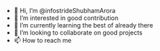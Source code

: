 - 👋 Hi, I’m @infostrideShubhamArora
- 👀 I’m interested in good contribution
- 🌱 I’m currently learning the best of already there
- 💞️ I’m looking to collaborate on good projects
- 📫 How to reach me 

<!---
infostrideShubhamArora/infostrideShubhamArora is a ✨ special ✨ repository because its `README.md` (this file) appears on your GitHub profile.
You can click the Preview link to take a look at your changes.
--->
